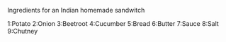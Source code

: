 Ingredients for an Indian homemade sandwitch

1:Potato
2:Onion
3:Beetroot
4:Cucumber
5:Bread
6:Butter
7:Sauce
8:Salt
9:Chutney
